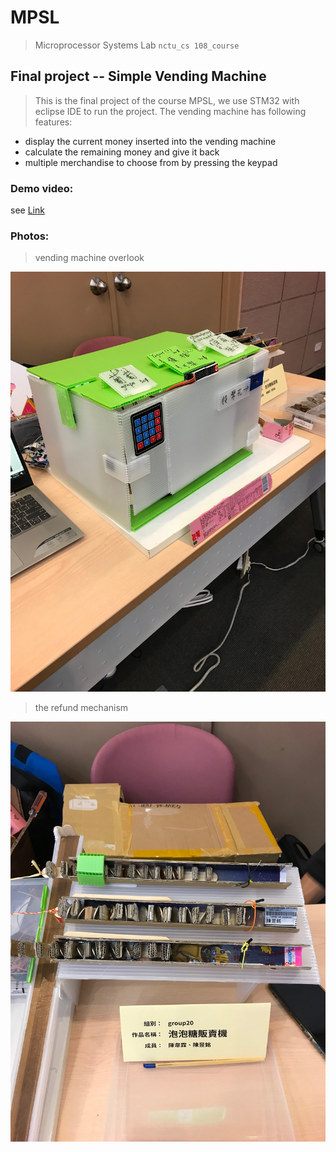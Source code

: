 # MPSL
> Microprocessor Systems Lab `nctu_cs 108_course`


## Final project -- Simple Vending Machine

>This is the final project of the course MPSL, we use STM32 with eclipse IDE to run the project. The vending machine has following features:

* display the current money inserted into the vending machine
* calculate the remaining money and give it back
* multiple merchandise to choose from by pressing the keypad

### Demo video:
see [Link](https://youtu.be/TQ2Dpd5fmPk)

### Photos:
> vending machine overlook

  ![image](https://github.com/william0206/MPSL/blob/master/vending_machine.jpg)

> the refund mechanism

  ![image](https://github.com/william0206/MPSL/blob/master/refund_mechanism.jpg)
